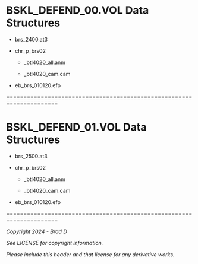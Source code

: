 # BSKL_DEFEND_00.VOL Data Structures

* brs_2400.at3

* chr_p_brs02

	* _btl4020_all.anm

	* _btl4020_cam.cam

* eb_brs_010120.efp

=====================================================================
# BSKL_DEFEND_01.VOL Data Structures

* brs_2500.at3

* chr_p_brs02

	* _btl4020_all.anm

	* _btl4020_cam.cam

* eb_brs_010120.efp

=====================================================================

*Copyright 2024 - Brad D*

*See LICENSE for copyright information.*

*Please include this header and that license for any derivative works.*